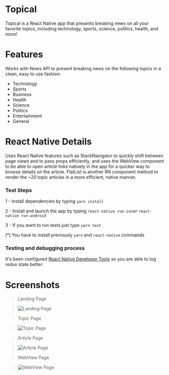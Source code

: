 # Topical
Topical is a React Native app that presents breaking news on all your favorite topics, including technology, sports, science, politics, health, and more!

# Features
Works with News API to present breaking news on the following topics in a clean, easy to use fashion:
- Technology
- Sports
- Business
- Health
- Science
- Politics
- Entertainment
- General

# React Native Details
Uses React Native features such as StackNavigator to quickly shift between page views and to pass props efficiently, and uses the WebView component to be able to open article links natively in the app for a quicker way to browse details on the article.  FlatList is another RN component method to render the ~20 topic articles in a more efficient, native manner.

 ### Test Steps

1 - Install dependencies by typing `yarn install`

2 - Install and launch the app by typing `react-native run-ios`or `react-native run-android`

3 - If you want to run tests just type `yarn test`

(*) You have to install previously `yarn` and `react-native` commands

### Testing and debugging process

It's been configured [React Native Developer Tools](https://github.com/jhen0409/react-native-debugger)
so you are able to log redux state better. 

# Screenshots

> Landing Page

> ![Landing Page](screenshots/topical-home.png "Landing Page")

> Topic Page

> ![Topic Page](screenshots/topical-topic-page.png "Topic Page")

> Article Page

> ![Article Page](screenshots/topical-article-page.png "Article Page")

> WebView Page

> ![WebView Page](screenshots/topical-webview.png "Webview Page")
